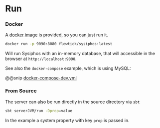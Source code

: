 # Run

### Docker
A [docker image](https://hub.docker.com/r/flowtick/sysiphos) is provided, so you can just run it.

```bash
docker run -p 9090:8080 flowtick/sysiphos:latest
```

Will run Sysiphos with an in-memory database, that will accessible in the browser at `http://localhost:9090`.

See also the `docker-compose` example, which is using MySQL:

@@snip [docker-compose-dev.yml](../docker-compose-dev.yml)

### From Source

The server can also be run directly in the source directory via `sbt`

```bash
sbt serverJVM/run -Dprop=value
```

In the example a system property with key `prop` is passed in.
